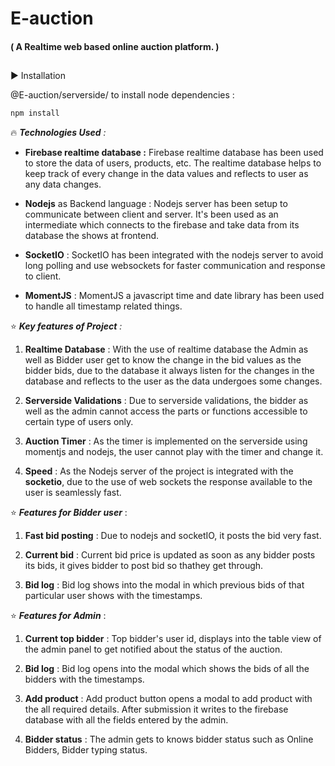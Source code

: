 # E-auction
#### ( A Realtime web based online auction platform. )



##
:arrow_forward:  Installation

@E-auction/serverside/ to install node dependencies :

```bash
npm install
```

:fire: *__Technologies Used__ :*

* __Firebase realtime database :__ Firebase realtime database has been used to store the data of users, products, etc. The realtime database helps to keep track of every change in the data values and reflects to user as any data changes.

* __Nodejs__ as Backend language : Nodejs server has been setup to communicate between client and server. It's been used as an intermediate which connects to the firebase and take data from its database the shows at frontend.

* __SocketIO__ : SocketIO has been integrated with the nodejs server to avoid long polling and use websockets for faster communication and response to client.

* __MomentJS__ : MomentJS a javascript time and date library has been used to handle all timestamp related things.


:star: *__Key features of Project__ :*


1. __Realtime Database__ : With the use of realtime database the Admin as well as Bidder user get to know the change in the bid values as the bidder bids, due to the database it always listen for the changes in the database and reflects to the user as the data undergoes some changes.

2. __Serverside Validations__ : Due to serverside validations, the bidder as well as the admin cannot access the parts or functions accessible to certain type of users only.

3. __Auction Timer__ : As the timer is implemented on the serverside using momentjs and nodejs, the user cannot play with the timer and change it.

4. __Speed__ : As the Nodejs server of the project is integrated with the **socketio**, due to the use of web sockets the response available to the user is seamlessly fast.


:star: *__Features for Bidder user__* : 

1. __Fast bid posting__ : Due to nodejs and socketIO, it posts the bid very fast.

2. __Current bid__ : Current bid price is updated as soon as any bidder posts its bids, it gives bidder to post bid so thathey get through.

3. __Bid log__ : Bid log shows into the modal in which previous bids of that particular user shows with the timestamps.


:star: *__Features for Admin__* : 

1. __Current top bidder__ : Top bidder's user id, displays into the table view of the admin panel to get notified about the status of the auction.

2. __Bid log__ : Bid log opens into the modal which shows the bids of all the bidders with the timestamps.

3. __Add product__ : Add product button opens a modal to add product with the all required details. After submission it writes to the firebase database with all the fields entered by the admin.

4. __Bidder status__ : The admin gets to knows bidder status such as Online Bidders, Bidder typing status.













